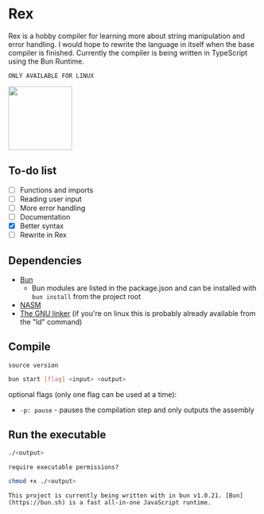 # Rex
Rex is a hobby compiler for learning more about string manipulation and error handling. I would hope to rewrite the language in itself when the base compiler is finished. Currently the compiler is being written in TypeScript using the Bun Runtime.

`ONLY AVAILABLE FOR LINUX`

<img src="https://raw.githubusercontent.com/johanrong/image-host/main/rex.png" width="128" height="128"/>

## To-do list
- [ ] Functions and imports
- [ ] Reading user input
- [ ] More error handling
- [ ] Documentation
- [x] Better syntax
- [ ] Rewrite in Rex

## Dependencies
- [Bun](https://bun.sh)
    - Bun modules are listed in the package.json and can be installed with `bun install` from the project root
- [NASM](https://www.nasm.us/)
- [The GNU linker](https://ftp.gnu.org/old-gnu/Manuals/ld-2.9.1/html_mono/ld.html) (if you're on linux this is probably already available from the "ld" command)

## Compile
`source version`
```bash
bun start [flag] <input> <output>
```
optional flags (only one flag can be used at a time):
- `-p: pause` - pauses the compilation step and only outputs the assembly

## Run the executable
```bash
./<output>
```
`require executable permissions?`
```bash
chmod +x ./<output>
```

`This project is currently being written with in bun v1.0.21. [Bun](https://bun.sh) is a fast all-in-one JavaScript runtime.`
